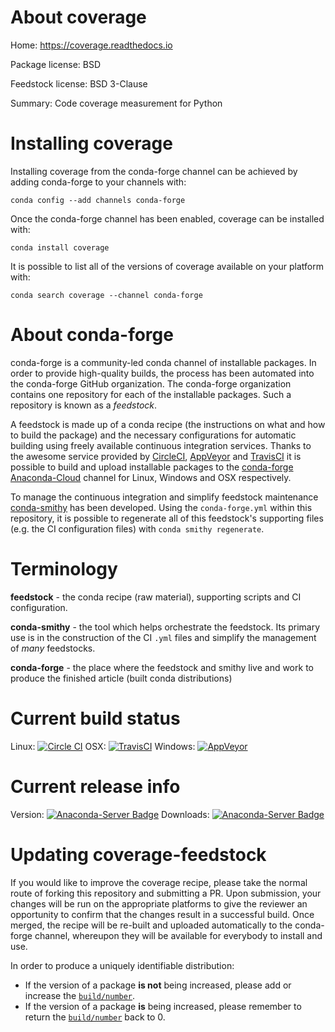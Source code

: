 About coverage
==============

Home: https://coverage.readthedocs.io

Package license: BSD

Feedstock license: BSD 3-Clause

Summary: Code coverage measurement for Python



Installing coverage
===================

Installing coverage from the conda-forge channel can be achieved by adding conda-forge to your channels with:

```
conda config --add channels conda-forge
```

Once the conda-forge channel has been enabled, coverage can be installed with:

```
conda install coverage
```

It is possible to list all of the versions of coverage available on your platform with:

```
conda search coverage --channel conda-forge
```


About conda-forge
=================

conda-forge is a community-led conda channel of installable packages.
In order to provide high-quality builds, the process has been automated into the
conda-forge GitHub organization. The conda-forge organization contains one repository
for each of the installable packages. Such a repository is known as a *feedstock*.

A feedstock is made up of a conda recipe (the instructions on what and how to build
the package) and the necessary configurations for automatic building using freely
available continuous integration services. Thanks to the awesome service provided by
[CircleCI](https://circleci.com/), [AppVeyor](http://www.appveyor.com/)
and [TravisCI](https://travis-ci.org/) it is possible to build and upload installable
packages to the [conda-forge](https://anaconda.org/conda-forge)
[Anaconda-Cloud](http://docs.anaconda.org/) channel for Linux, Windows and OSX respectively.

To manage the continuous integration and simplify feedstock maintenance
[conda-smithy](http://github.com/conda-forge/conda-smithy) has been developed.
Using the ``conda-forge.yml`` within this repository, it is possible to regenerate all of
this feedstock's supporting files (e.g. the CI configuration files) with ``conda smithy regenerate``.


Terminology
===========

**feedstock** - the conda recipe (raw material), supporting scripts and CI configuration.

**conda-smithy** - the tool which helps orchestrate the feedstock.
                   Its primary use is in the construction of the CI ``.yml`` files
                   and simplify the management of *many* feedstocks.

**conda-forge** - the place where the feedstock and smithy live and work to
                  produce the finished article (built conda distributions)

Current build status
====================

Linux: [![Circle CI](https://circleci.com/gh/conda-forge/coverage-feedstock.svg?style=svg)](https://circleci.com/gh/conda-forge/coverage-feedstock)
OSX: [![TravisCI](https://travis-ci.org/conda-forge/coverage-feedstock.svg?branch=master)](https://travis-ci.org/conda-forge/coverage-feedstock)
Windows: [![AppVeyor](https://ci.appveyor.com/api/projects/status/github/conda-forge/coverage-feedstock?svg=True)](https://ci.appveyor.com/project/conda-forge/coverage-feedstock/branch/master)

Current release info
====================
Version: [![Anaconda-Server Badge](https://anaconda.org/conda-forge/coverage/badges/version.svg)](https://anaconda.org/conda-forge/coverage)
Downloads: [![Anaconda-Server Badge](https://anaconda.org/conda-forge/coverage/badges/downloads.svg)](https://anaconda.org/conda-forge/coverage)


Updating coverage-feedstock
===========================

If you would like to improve the coverage recipe, please take the normal
route of forking this repository and submitting a PR. Upon submission, your changes will
be run on the appropriate platforms to give the reviewer an opportunity to confirm that the
changes result in a successful build. Once merged, the recipe will be re-built and uploaded
automatically to the conda-forge channel, whereupon they will be available for everybody to
install and use.

In order to produce a uniquely identifiable distribution:
 * If the version of a package **is not** being increased, please add or increase
   the [``build/number``](http://conda.pydata.org/docs/building/meta-yaml.html#build-number-and-string).
 * If the version of a package **is** being increased, please remember to return
   the [``build/number``](http://conda.pydata.org/docs/building/meta-yaml.html#build-number-and-string)
   back to 0.
